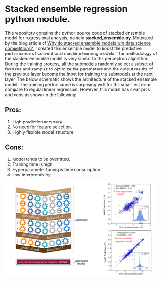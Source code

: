 # Stacked ensemble regression python module. 

This repository contains the python source code of stacked ensemble model for regressional analysis, namely **stacked_ensemble.py**.
Motivated by the blog article of [Why do stacked ensemble models win data science competitions?](https://blogs.sas.com/content/subconsciousmusings/2017/05/18/stacked-ensemble-models-win-data-science-competitions/), I created this ensemble model to boost the predictive performance of conventional machine learning models. The methodology of the stacked ensemble model is very similar to the perceptron algorithm. During the training process, all the submodels randomly select a subset of features and samples to optimize the parameters and the output results of the previous layer become the input for training the submodels at the next layer. The below schematic shows the architecture of the stacked ensemble model. The training performance is surprising well for the small test error compare to regular linear regression. However, this model has clear pros and cons as shown in the following:

Pros:
---
1. High prediction accuracy.
2. No need for feature selection.
3. Highly flexible model structure. 

Cons:
---
1. Model tends to be overfitted.
2. Training time is high.
3. Hyperparameter tuning is time consumption. 
4. Low interpretability.

![alt text](https://github.com/zhengl0217/Stacked-ensemble-regression-model/blob/master/model_schematics.png)
